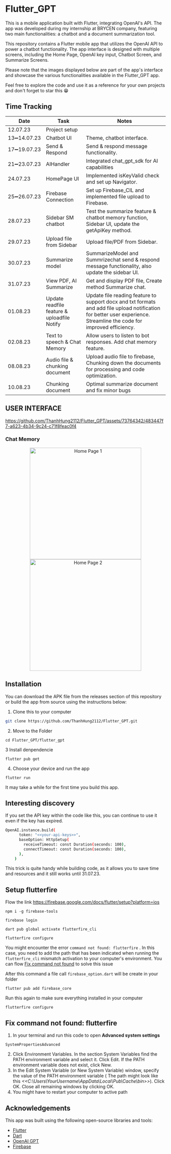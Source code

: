 # Flutter_GPT

This is a mobile application built with Flutter, integrating OpenAI's API. The app was developed during my internship at BRYCEN company, featuring two main functionalities: a chatbot and a document summarization tool.

This repository contains a Flutter mobile app that utilizes the OpenAI API to power a chatbot functionality. The app interface is designed with multiple screens, including the Home Page, OpenAI key input, Chatbot Screen, and Summarize Screens.

Please note that the images displayed below are part of the app's interface and showcase the various functionalities available in the Flutter_GPT app.

Feel free to explore the code and use it as a reference for your own projects and don't forget to star this 😁

## Time Tracking

| Date                   | Task                | Notes                                               |
|------------------------|---------------------|-----------------------------------------------------|
|12.07.23                | Project setup       |                                                     |
|13➖14.07.23      | Chatbot UI     | Theme, chatbot interface.                            |
|17➖19.07.23      | Send & Respond  | Send & respond message functionality.               |
|21➖23.07.23       | AIHandler        | Integrated chat_gpt_sdk for AI capabilities        |
| 24.07.23       | HomePage UI        | Implemented isKeyValid check and set up Navigator.   |
| 25➖26.07.23       | Firebase Connection | Set up Firebase_CIL and implemented file upload to Firebase. |
| 28.07.23       | Sidebar SM chatbot| Test the summarize feature & chatbot memory function, Sidebar UI, update the getApiKey method.|
| 29.07.23       | Upload file from Sidebar | Upload file/PDF from Sidebar. |
| 30.07.23       | Summarize model | SummarizeModel and Summrizechat send & respond message functionality, also update the sidebar UI.|
| 31.07.23       | View PDF, AI Summarize | Get and display PDF file, Create method Summarize chat. |
| 01.08.23       | Update readfile feature & uploadfile Notify | Update file reading feature to support docx and txt formats and add file upload notification for better user experience. Streamline the code for improved efficiency.|
| 02.08.23       | Text to speech & Chat Memory | Allow users to listen to bot responses. Add chat memory feature. |
| 08.08.23       | Audio file & chunking document |Upload audio file to firebase, Chunking down the documents for processing and code optimization.|
| 10.08.23 | Chunking document | Optimal summarize document and fix minor bugs |

## USER INTERFACE

https://github.com/ThanhHung2112/Flutter_GPT/assets/73764342/483447f7-a623-4b34-9c24-c71f8feac0f4

### Chat Memory
<p align="center">
  <img src="https://github.com/ThanhHung2112/Flutter_GPT/blob/main/IMG/Screenshot_1690989691.png" width="350" alt="Home Page 1">
  <img src="https://github.com/ThanhHung2112/Flutter_GPT/blob/main/IMG/Screenshot_1690990527.png" width="350" alt="Home Page 2">
</p>

## Installation

You can download the APK file from the releases section of this repository or build the app from source using the
instructions below:

1. Clone this to your computer
```bash
git clone https://github.com/ThanhHung2112/Flutter_GPT.git
```
2. Move to the Folder
```
cd Flutter_GPT/flutter_gpt
```
3 Install denpendencie
```
flutter pub get
```
4. Choose your device and run the app
```
flutter run
```
It may take a while for the first time you build this app.

## Interesting discovery

If you set the API key within the code like this, you can continue to use it even if the key has expired.
```bash
OpenAI.instance.build(
      token: "<<your-api-keys>>",
      baseOption: HttpSetup(
        receiveTimeout: const Duration(seconds: 100),
        connectTimeout: const Duration(seconds: 100),
      ),
    )
```
This trick is quite handy while building code, as it allows you to save time and resources and it still works until 31.07.23.

## Setup flutterfire

Flow the link https://firebase.google.com/docs/flutter/setup?platform=ios

```
npm i -g firebase-tools
```
```
firebase login
```
```
dart pub global activate flutterfire_cli
```
```
flutterfire configure
```
You might encounter the error ```command not found: flutterfire``` . In this case, you need to add the path that has been indicated when running the ```flutterfire_cli``` mismatch activation to your computer's environment. You can flow [Fix command not found](#section1) to solve this issue

After this command a file call ```firebase_option.dart``` will be create in your folder
```
flutter pub add firebase_core
```
Run this again to make sure everything installed in your computer
```
flutterfire configure
```
<a name="section1"></a>
## Fix command not found: flutterfire

1. In your terminal and run this code to open **Advanced system settings**
```
SystemPropertiesAdvanced
```
2. Click Environment Variables. In the section System Variables find the PATH environment variable and select it. Click Edit. If the PATH environment variable does not exist, click New.
4. In the Edit System Variable (or New System Variable) window, specify the value of the PATH environment variable ( The path might look like this *<<C:\Users\YourUsername\AppData\Local\Pub\Cache\bin>>*). Click OK. Close all remaining windows by clicking OK.
5. You might have to restart your computer to active path
## Acknowledgements

This app was built using the following open-source libraries and tools:

* [Flutter](https://flutter.dev/)
* [Dart](https://dart.dev/)
* [OpenAI GPT](https://beta.openai.com/)
* [Firebase](https://firebase.google.com/docs/flutter/setup)



